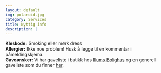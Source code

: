 ```yaml
---
layout: default
img: polaroid.jpg
category: Services
title: Nyttig info
description: |
---
```

<b>Kleskode:</b> Smoking eller mørk dress <br />
<b>Allergier:</b> Ikke noe problem! Husk å legge til en kommentar i påmeldingskjema. <br />
<b>Gaveønsker:</b> Vi har gaveliste i butikk hos [Illums Bolighus](https://www.illumsbolighus.no/on/demandware.store/Sites-illums_bolighus_no-Site/nb_NO/GiftRegistry-ShowOthers?id=9978e1693aed0b0b84382e0450) og en generell gaveliste som du finner [her](https://www.onskelister.no/liste?id=mod1O0bapm7VuOg5sFc9).
